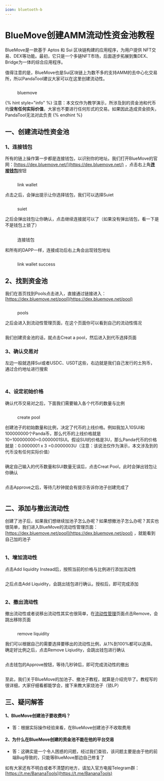 ```yaml
---
icon: bluetooth-b
---
```


# BlueMove创建AMM流动性资金池教程

BlueMove是一款基于 Aptos 和 Sui 区块链构建的应用程序，为用户提供 NFT交易、DEX等功能。最初，它只是一个多链NFT市场，后面逐步拓展到集DEX、Bridge为一体的综合应用程序。

值得注意的是，BlueMove也是Sui区块链上为数不多的支持AMM的去中心化交易所，所以PandaTool建议大家可以在这里创建流动性。

<figure><img src="../.gitbook/assets/image (426).png" alt=""><figcaption><p>bluemove</p></figcaption></figure>

{% hint style="info" %}
注意：本文仅作为教学演示，所涉及到的资金池和代币均**没有任何实际价值**，大家也不要进行任何形式的交易。如果因此造成资金损失，PandaTool无法对此负责
{% endhint %}

## **一、创建流动性资金池** <a href="#yi-chuang-jian-liu-dong-xing-zi-jin-chi" id="yi-chuang-jian-liu-dong-xing-zi-jin-chi"></a>

### **1、连接钱包** <a href="#id-1-lian-jie-qian-bao" id="id-1-lian-jie-qian-bao"></a>

所有的链上操作第一步都是连接钱包，以识别你的地址。我们打开BlueMove的官网：[https://dex.bluemove.net/](https://dex.bluemove.net/) ，点击右上角[**连接钱包**](https://dex.bluemove.net/connect-wallet)按钮

<figure><img src="../.gitbook/assets/image (427).png" alt=""><figcaption><p>link wallet</p></figcaption></figure>

点击之后，会弹出提示让你选择钱包，我们可以选择Suiet

<figure><img src="../.gitbook/assets/image (428).png" alt=""><figcaption><p>suiet</p></figcaption></figure>

之后会弹出钱包让你确认，点击继续连接就可以了（如果没有弹出钱包，看一下是不是钱包上锁了）

<figure><img src="../.gitbook/assets/image (429).png" alt=""><figcaption><p>连接钱包</p></figcaption></figure>

和所有的DAPP一样，连接成功后右上角会出现钱包地址

<figure><img src="../.gitbook/assets/image (430).png" alt=""><figcaption><p>link wallet success</p></figcaption></figure>

## **2、找到资金池**

我们在首页找到Pools点击进入，直接通过链接进入：[https://dex.bluemove.net/pool](https://dex.bluemove.net/pool)

<figure><img src="../.gitbook/assets/image (431).png" alt=""><figcaption><p>pools</p></figcaption></figure>

之后会进入到流动性管理页面，在这个页面你可以看到自己的流动性情况

<figure><img src="../.gitbook/assets/image (432).png" alt=""><figcaption></figcaption></figure>

我们创建资金池的话，就点击Creat a pool，然后进入到代币选择页面

### **3、确认交易对**

左边一般就选择Sui或者USDC、USDT这些，右边就是我们自己发行的土狗币，通过合约地址进行搜索

<figure><img src="../.gitbook/assets/image (433).png" alt=""><figcaption></figcaption></figure>

<figure><img src="../.gitbook/assets/image (434).png" alt=""><figcaption></figcaption></figure>

### **4、设定初始价格**

确认代币交易对之后，下面我们需要输入各个代币的数量与比例

<figure><img src="../.gitbook/assets/image (435).png" alt=""><figcaption><p>create pool</p></figcaption></figure>

创建池子的初始数量和比例，决定了代币的上线价格。例如我加入10SUI和100000000个Panda币，那么代币的上线价格就是10÷100000000=0.0000001SUI。假设SUI的价格是3U，那么Panda代币的价格就是：0.0000001 x 3 =0.0000003U（注意：该说法仅作为演示，本文涉及到的代币没有任何实际价值）

<figure><img src="../.gitbook/assets/image (436).png" alt=""><figcaption></figcaption></figure>

确定自己输入的代币数量和SUI数量无误后，点击Creat Pool，此时会弹出钱包让你确认

<figure><img src="../.gitbook/assets/image (437).png" alt=""><figcaption></figcaption></figure>

点击Approve之后，等待几秒钟就会有提示告诉你池子创建完成了

<figure><img src="../.gitbook/assets/image (438).png" alt=""><figcaption></figcaption></figure>

## **二、添加与撤出流动性**

创建了池子后，如果我们想继续加池子怎么办呢？如果想撤池子怎么办呢？其实也很简单，我们进入BlueMove的流动性管理页面：[https://dex.bluemove.net/pool](https://dex.bluemove.net/pool) ，就能看到自己加的池子

<figure><img src="../.gitbook/assets/image (439).png" alt=""><figcaption></figcaption></figure>

### **1、增加流动性**

点击Add liquidity Instead后，按照当前的价格与比例进行添加流动性

<figure><img src="../.gitbook/assets/image (440).png" alt=""><figcaption></figcaption></figure>

之后点击Add Liquidity，会跳出钱包进行确认。授权后，即可完成添加

<figure><img src="../.gitbook/assets/image (441).png" alt=""><figcaption></figcaption></figure>

### **2、撤出流动性**

撤出流动性或者说移出流动性其实也很简单，在[流动性管理](https://dex.bluemove.net/pool)页面点击Remove，会跳出移除页面

<figure><img src="../.gitbook/assets/image (442).png" alt=""><figcaption><p>remove liquidity</p></figcaption></figure>

我们可以根据自己的需要选择要移出的流动性比例，从1%到100%都可以选择。确定好比例之后，点击Remove Liqiudity，会跳出钱包进行确认

<figure><img src="../.gitbook/assets/image (443).png" alt=""><figcaption></figcaption></figure>

点击钱包的Approve按钮，等待几秒钟后，即可完成流动性的撤出

<figure><img src="../.gitbook/assets/image (444).png" alt=""><figcaption></figcaption></figure>

至此，我们关于BlueMove的加池子、撤池子教程，就算是介绍完毕了。教程写的很详细，大家仔细看都能学会，接下来教大家烧池子（锁LP）

## **三、疑问解答**

#### **1、BlueMove创建池子要收费吗？**

* 答：根据实际操作经验来看，在BlueMove创建池子不收取费用

#### **2、为什么在BlueMove创建的资金池不能在他的平台交易**

* 答：这确实是一个令人困惑的问题，经过我们查验，该问题主要是由于他的前端Bug导致的，只能等BlueMove那边自己修复了

如有大家还有不明白或者不清楚的地方，请加入官方电报Telegram群：[https://t.me/BananaTools](https://t.me/BananaTools)
